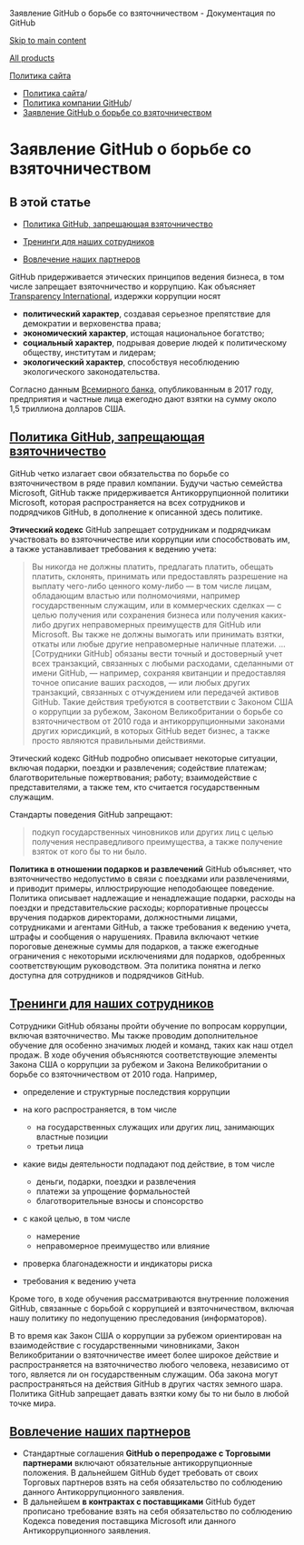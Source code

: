 Заявление GitHub о борьбе со взяточничеством - Документация по GitHub

[Skip to main content](#main-content)

[All products](/ru)

[Политика сайта](/ru/site-policy)

* [Политика сайта](/ru/site-policy)/
* [Политика компании GitHub](/ru/site-policy/github-company-policies)/
* [Заявление GitHub о борьбе со взяточничеством](/ru/site-policy/github-company-policies/github-anti-bribery-statement)

Заявление GitHub о борьбе со взяточничеством
==========

В этой статье
----------

* [Политика GitHub, запрещающая взяточничество](#github-policies-prohibiting-bribery)

* [Тренинги для наших сотрудников](#training-for-our-employees)

* [Вовлечение наших партнеров](#engaging-our-partners)

GitHub придерживается этических принципов ведения бизнеса, в том числе запрещает взяточничество и коррупцию. Как объясняет [Transparency International](https://www.transparency.org/what-is-corruption#costs-of-corruption), издержки коррупции носят

* **политический характер**, создавая серьезное препятствие для демократии и верховенства права;
* **экономический характер**, истощая национальное богатство;
* **социальный характер**, подрывая доверие людей к политическому обществу, институтам и лидерам;
* **экологический характер**, способствуя несоблюдению экологического законодательства.

Согласно данным [Всемирного банка,](https://www.worldbank.org/en/topic/governance/brief/anti-corruption) опубликованным в 2017 году, предприятия и частные лица ежегодно дают взятки на сумму около 1,5 триллиона долларов США.

[Политика GitHub, запрещающая взяточничество](#github-policies-prohibiting-bribery)
----------

GitHub четко излагает свои обязательства по борьбе со взяточничеством в ряде правил компании. Будучи частью семейства Microsoft, GitHub также придерживается Антикоррупционной политики Microsoft, которая распространяется на всех сотрудников и подрядчиков GitHub, в дополнение к описанной здесь политике.

**Этический кодекс** GitHub запрещает сотрудникам и подрядчикам участвовать во взяточничестве или коррупции или способствовать им, а также устанавливает требования к ведению учета:

>
>
> Вы никогда не должны платить, предлагать платить, обещать платить, склонять, принимать или предоставлять разрешение на выплату чего-либо ценного кому-либо — в том числе лицам, обладающим властью или полномочиями, например государственным служащим, или в коммерческих сделках — с целью получения или сохранения бизнеса или получения каких-либо других неправомерных преимуществ для GitHub или Microsoft. Вы также не должны вымогать или принимать взятки, откаты или любые другие неправомерные наличные платежи. ... [Сотрудники GitHub] обязаны вести точный и достоверный учет всех транзакций, связанных с любыми расходами, сделанными от имени GitHub, — например, сохраняя квитанции и предоставляя точное описание ваших расходов, — или любых других транзакций, связанных с отчуждением или передачей активов GitHub. Такие действия требуются в соответствии с Законом США о коррупции за рубежом, Законом Великобритании о борьбе со взяточничеством от 2010 года и антикоррупционными законами других юрисдикций, в которых GitHub ведет бизнес, а также просто являются правильными действиями.
>
>

Этический кодекс GitHub подробно описывает некоторые ситуации, включая подарки, поездки и развлечения; содействие платежам; благотворительные пожертвования; работу; взаимодействие с представителями, а также тем, кто считается государственным служащим.

Стандарты поведения GitHub запрещают:

>
>
> подкуп государственных чиновников или других лиц с целью получения несправедливого преимущества, а также получение взяток от кого бы то ни было.
>
>

**Политика в отношении подарков и развлечений** GitHub объясняет, что взяточничество недопустимо в связи с поездками или развлечениями, и приводит примеры, иллюстрирующие неподобающее поведение. Политика описывает надлежащие и ненадлежащие подарки, расходы на поездки и представительские расходы; корпоративные процессы вручения подарков директорами, должностными лицами, сотрудниками и агентами GitHub, а также требования к ведению учета, штрафы и сообщения о нарушениях. Правила включают четкие пороговые денежные суммы для подарков, а также ежегодные ограничения с некоторыми исключениями для подарков, одобренных соответствующим руководством. Эта политика понятна и легко доступна для сотрудников и подрядчиков GitHub.

[Тренинги для наших сотрудников](#training-for-our-employees)
----------

Сотрудники GitHub обязаны пройти обучение по вопросам коррупции, включая взяточничество. Мы также проводим дополнительное обучение для особенно значимых людей и команд, таких как наш отдел продаж. В ходе обучения объясняются соответствующие элементы Закона США о коррупции за рубежом и Закона Великобритании о борьбе со взяточничеством от 2010 года. Например,

* определение и структурные последствия коррупции
* на кого распространяется, в том числе
  * на государственных служащих или других лиц, занимающих властные позиции
  * третьи лица

* какие виды деятельности подпадают под действие, в том числе
  * деньги, подарки, поездки и развлечения
  * платежи за упрощение формальностей
  * благотворительные взносы и спонсорство

* с какой целью, в том числе
  * намерение
  * неправомерное преимущество или влияние

* проверка благонадежности и индикаторы риска
* требования к ведению учета

Кроме того, в ходе обучения рассматриваются внутренние положения GitHub, связанные с борьбой с коррупцией и взяточничеством, включая нашу политику по недопущению преследования (информаторов).

В то время как Закон США о коррупции за рубежом ориентирован на взаимодействие с государственными чиновниками, Закон Великобритании о взяточничестве имеет более широкое действие и распространяется на взяточничество любого человека, независимо от того, является ли он государственным служащим. Оба закона могут распространяться на действия GitHub в других частях земного шара. Политика GitHub запрещает давать взятки кому бы то ни было в любой точке мира.

[Вовлечение наших партнеров](#engaging-our-partners)
----------

* Стандартные соглашения **GitHub о перепродаже с Торговыми партнерами** включают обязательные антикоррупционные положения. В дальнейшем GitHub будет требовать от своих Торговых партнеров взять на себя обязательство по соблюдению данного Антикоррупционного заявления.
* В дальнейшем **в контрактах с поставщиками** GitHub будет прописано требование взять на себя обязательство по соблюдению Кодекса поведения поставщика Microsoft или данного Антикоррупционного заявления.
